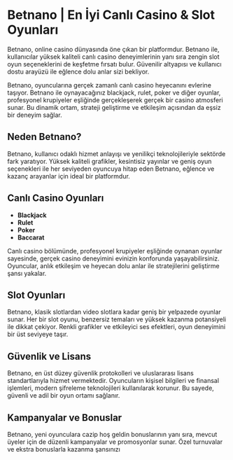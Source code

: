 # Betnano | En İyi Canlı Casino & Slot Oyunları

Betnano, online casino dünyasında öne çıkan bir platformdur. Betnano ile, kullanıcılar yüksek kaliteli canlı casino deneyimlerinin yanı sıra zengin slot oyun seçeneklerini de keşfetme fırsatı bulur. Güvenilir altyapısı ve kullanıcı dostu arayüzü ile eğlence dolu anlar sizi bekliyor.

Betnano, oyuncularına gerçek zamanlı canlı casino heyecanını evlerine taşıyor. Betnano ile oynayacağınız blackjack, rulet, poker ve diğer oyunlar, profesyonel krupiyeler eşliğinde gerçekleşerek gerçek bir casino atmosferi sunar. Bu dinamik ortam, strateji geliştirme ve etkileşim açısından da eşsiz bir deneyim sağlar.

## Neden Betnano?

Betnano, kullanıcı odaklı hizmet anlayışı ve yenilikçi teknolojileriyle sektörde fark yaratıyor. Yüksek kaliteli grafikler, kesintisiz yayınlar ve geniş oyun seçenekleri ile her seviyeden oyuncuya hitap eden Betnano, eğlence ve kazanç arayanlar için ideal bir platformdur.

## Canlı Casino Oyunları

- **Blackjack**
- **Rulet**
- **Poker**
- **Baccarat**

Canlı casino bölümünde, profesyonel krupiyeler eşliğinde oynanan oyunlar sayesinde, gerçek casino deneyimini evinizin konforunda yaşayabilirsiniz. Oyuncular, anlık etkileşim ve heyecan dolu anlar ile stratejilerini geliştirme şansı yakalar.

## Slot Oyunları

Betnano, klasik slotlardan video slotlara kadar geniş bir yelpazede oyunlar sunar. Her bir slot oyunu, benzersiz temaları ve yüksek kazanma potansiyeli ile dikkat çekiyor. Renkli grafikler ve etkileyici ses efektleri, oyun deneyimini bir üst seviyeye taşır.

## Güvenlik ve Lisans

Betnano, en üst düzey güvenlik protokolleri ve uluslararası lisans standartlarıyla hizmet vermektedir. Oyuncuların kişisel bilgileri ve finansal işlemleri, modern şifreleme teknolojileri kullanılarak korunur. Bu sayede, güvenli ve adil bir oyun ortamı sağlanır.

## Kampanyalar ve Bonuslar

Betnano, yeni oyunculara cazip hoş geldin bonuslarının yanı sıra, mevcut üyeler için de düzenli kampanyalar ve promosyonlar sunar. Özel turnuvalar ve ekstra bonuslarla kazanma şansınızı 
